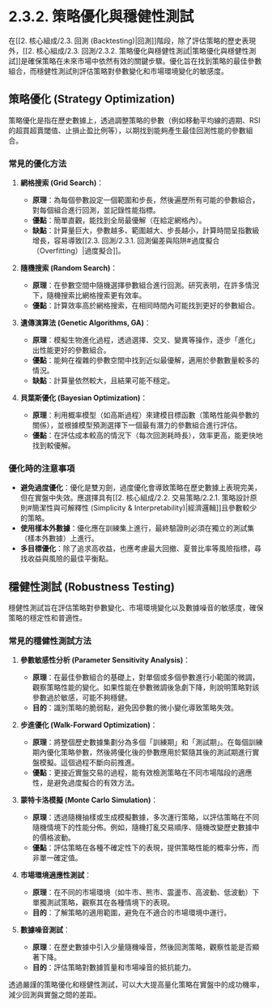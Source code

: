 # 2.3.2. 策略優化與穩健性測試

在[[2. 核心組成/2.3. 回測 (Backtesting)|回測]]階段，除了評估策略的歷史表現外，[[2. 核心組成/2.3. 回測/2.3.2. 策略優化與穩健性測試|策略優化與穩健性測試]]是確保策略在未來市場中依然有效的關鍵步驟。優化旨在找到策略的最佳參數組合，而穩健性測試則評估策略對參數變化和市場環境變化的敏感度。

## 策略優化 (Strategy Optimization)

策略優化是指在歷史數據上，透過調整策略的參數（例如移動平均線的週期、RSI的超買超賣閾值、止損止盈比例等），以期找到能夠產生最佳回測性能的參數組合。

### 常見的優化方法

1.  **網格搜索 (Grid Search)**：
    *   **原理**：為每個參數設定一個範圍和步長，然後遍歷所有可能的參數組合，對每個組合進行回測，並記錄性能指標。
    *   **優點**：簡單直觀，能找到全局最優解（在給定網格內）。
    *   **缺點**：計算量巨大，參數越多、範圍越大、步長越小，計算時間呈指數級增長，容易導致[[2.3. 回測/2.3.1. 回測偏差與陷阱#過度擬合（Overfitting）|過度擬合]]。

2.  **隨機搜索 (Random Search)**：
    *   **原理**：在參數空間中隨機選擇參數組合進行回測。研究表明，在許多情況下，隨機搜索比網格搜索更有效率。
    *   **優點**：計算效率高於網格搜索，在相同時間內可能找到更好的參數組合。

3.  **遺傳演算法 (Genetic Algorithms, GA)**：
    *   **原理**：模擬生物進化過程，透過選擇、交叉、變異等操作，逐步「進化」出性能更好的參數組合。
    *   **優點**：能夠在複雜的參數空間中找到近似最優解，適用於參數數量較多的情況。
    *   **缺點**：計算量依然較大，且結果可能不穩定。

4.  **貝葉斯優化 (Bayesian Optimization)**：
    *   **原理**：利用概率模型（如高斯過程）來建模目標函數（策略性能與參數的關係），並根據模型預測選擇下一個最有潛力的參數組合進行評估。
    *   **優點**：在評估成本較高的情況下（每次回測耗時長），效率更高，能更快地找到較優解。

### 優化時的注意事項

-   **避免過度優化**：優化是雙刃劍，過度優化會導致策略在歷史數據上表現完美，但在實盤中失效。應選擇具有[[2. 核心組成/2.2. 交易策略/2.2.1. 策略設計原則#簡潔性與可解釋性 (Simplicity & Interpretability)|經濟邏輯]]且參數較少的策略。
-   **使用樣本外數據**：優化應在訓練集上進行，最終驗證則必須在獨立的測試集（樣本外數據）上進行。
-   **多目標優化**：除了追求高收益，也應考慮最大回撤、夏普比率等風險指標，尋找收益與風險的最佳平衡點。

## 穩健性測試 (Robustness Testing)

穩健性測試旨在評估策略對參數變化、市場環境變化以及數據噪音的敏感度，確保策略的穩定性和普適性。

### 常見的穩健性測試方法

1.  **參數敏感性分析 (Parameter Sensitivity Analysis)**：
    *   **原理**：在最佳參數組合的基礎上，對單個或多個參數進行小範圍的微調，觀察策略性能的變化。如果性能在參數微調後急劇下降，則說明策略對該參數過於敏感，可能不夠穩健。
    *   **目的**：識別策略的脆弱點，避免因參數的微小變化導致策略失效。

2.  **步進優化 (Walk-Forward Optimization)**：
    *   **原理**：將整個歷史數據集劃分為多個「訓練期」和「測試期」。在每個訓練期內優化策略參數，然後將優化後的參數應用於緊隨其後的測試期進行實盤模擬。這個過程不斷向前推進。
    *   **優點**：更接近實盤交易的過程，能有效檢測策略在不同市場階段的適應性，是避免過度擬合的有效方法。

3.  **蒙特卡洛模擬 (Monte Carlo Simulation)**：
    *   **原理**：透過隨機抽樣或生成模擬數據，多次運行策略，以評估策略在不同隨機情境下的性能分佈。例如，隨機打亂交易順序、隨機改變歷史數據中的價格波動。
    *   **優點**：評估策略在各種不確定性下的表現，提供策略性能的概率分佈，而非單一確定值。

4.  **市場環境適應性測試**：
    *   **原理**：在不同的市場環境（如牛市、熊市、震盪市、高波動、低波動）下單獨測試策略，觀察其在各種情境下的表現。
    *   **目的**：了解策略的適用範圍，避免在不適合的市場環境中運行。

5.  **數據噪音測試**：
    *   **原理**：在歷史數據中引入少量隨機噪音，然後回測策略，觀察性能是否顯著下降。
    *   **目的**：評估策略對數據質量和市場噪音的抵抗能力。

透過嚴謹的策略優化和穩健性測試，可以大大提高量化策略在實盤中的成功機率，減少回測與實盤之間的差距。